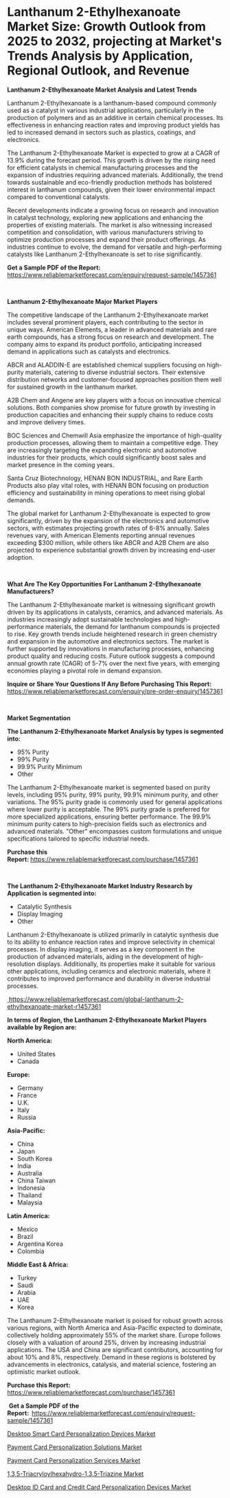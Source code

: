 <p><h1>Lanthanum 2-Ethylhexanoate Market Size: Growth Outlook from 2025 to 2032, projecting at Market's Trends Analysis by Application, Regional Outlook, and Revenue</h1></p><p><strong>Lanthanum 2-Ethylhexanoate Market Analysis and Latest Trends</strong></p>
<p><p>Lanthanum 2-Ethylhexanoate is a lanthanum-based compound commonly used as a catalyst in various industrial applications, particularly in the production of polymers and as an additive in certain chemical processes. Its effectiveness in enhancing reaction rates and improving product yields has led to increased demand in sectors such as plastics, coatings, and electronics.</p><p>The Lanthanum 2-Ethylhexanoate Market is expected to grow at a CAGR of 13.9% during the forecast period. This growth is driven by the rising need for efficient catalysts in chemical manufacturing processes and the expansion of industries requiring advanced materials. Additionally, the trend towards sustainable and eco-friendly production methods has bolstered interest in lanthanum compounds, given their lower environmental impact compared to conventional catalysts.</p><p>Recent developments indicate a growing focus on research and innovation in catalyst technology, exploring new applications and enhancing the properties of existing materials. The market is also witnessing increased competition and consolidation, with various manufacturers striving to optimize production processes and expand their product offerings. As industries continue to evolve, the demand for versatile and high-performing catalysts like Lanthanum 2-Ethylhexanoate is set to rise significantly.</p></p>
<p><strong>Get a Sample PDF of the Report:&nbsp;</strong> <a href="https://www.reliablemarketforecast.com/enquiry/request-sample/1457361?utm_campaign=1890&utm_medium=2&utm_source=Github&utm_content=ia&utm_term=30032025&utm_id=lanthanum-2-ethylhexanoate">https://www.reliablemarketforecast.com/enquiry/request-sample/1457361</a></p>
<p>&nbsp;</p>
<p><strong>Lanthanum 2-Ethylhexanoate Major Market Players</strong></p>
<p><p>The competitive landscape of the Lanthanum 2-Ethylhexanoate market includes several prominent players, each contributing to the sector in unique ways. American Elements, a leader in advanced materials and rare earth compounds, has a strong focus on research and development. The company aims to expand its product portfolio, anticipating increased demand in applications such as catalysts and electronics.</p><p>ABCR and ALADDIN-E are established chemical suppliers focusing on high-purity materials, catering to diverse industrial sectors. Their extensive distribution networks and customer-focused approaches position them well for sustained growth in the lanthanum market.</p><p>A2B Chem and Angene are key players with a focus on innovative chemical solutions. Both companies show promise for future growth by investing in production capacities and enhancing their supply chains to reduce costs and improve delivery times.</p><p>BOC Sciences and Chemwill Asia emphasize the importance of high-quality production processes, allowing them to maintain a competitive edge. They are increasingly targeting the expanding electronic and automotive industries for their products, which could significantly boost sales and market presence in the coming years.</p><p>Santa Cruz Biotechnology, HENAN BON INDUSTRIAL, and Rare Earth Products also play vital roles, with HENAN BON focusing on production efficiency and sustainability in mining operations to meet rising global demands.</p><p>The global market for Lanthanum 2-Ethylhexanoate is expected to grow significantly, driven by the expansion of the electronics and automotive sectors, with estimates projecting growth rates of 6-8% annually. Sales revenues vary, with American Elements reporting annual revenues exceeding $300 million, while others like ABCR and A2B Chem are also projected to experience substantial growth driven by increasing end-user adoption.</p></p>
<p>&nbsp;</p>
<p><strong>What Are The Key Opportunities For Lanthanum 2-Ethylhexanoate Manufacturers?</strong></p>
<p><p>The Lanthanum 2-Ethylhexanoate market is witnessing significant growth driven by its applications in catalysts, ceramics, and advanced materials. As industries increasingly adopt sustainable technologies and high-performance materials, the demand for lanthanum compounds is projected to rise. Key growth trends include heightened research in green chemistry and expansion in the automotive and electronics sectors. The market is further supported by innovations in manufacturing processes, enhancing product quality and reducing costs. Future outlook suggests a compound annual growth rate (CAGR) of 5-7% over the next five years, with emerging economies playing a pivotal role in demand expansion.</p></p>
<p><strong>Inquire or Share Your Questions If Any Before Purchasing This Report:</strong> <a href="https://www.reliablemarketforecast.com/enquiry/pre-order-enquiry/1457361?utm_campaign=1890&utm_medium=2&utm_source=Github&utm_content=ia&utm_term=30032025&utm_id=lanthanum-2-ethylhexanoate">https://www.reliablemarketforecast.com/enquiry/pre-order-enquiry/1457361</a></p>
<p>&nbsp;</p>
<p><strong>Market Segmentation</strong></p>
<p><strong>The Lanthanum 2-Ethylhexanoate Market Analysis by types is segmented into:</strong></p>
<p><ul><li>95% Purity</li><li>99% Purity</li><li>99.9% Purity Minimum</li><li>Other</li></ul></p>
<p><p>The Lanthanum 2-Ethylhexanoate market is segmented based on purity levels, including 95% purity, 99% purity, 99.9% minimum purity, and other variations. The 95% purity grade is commonly used for general applications where lower purity is acceptable. The 99% purity grade is preferred for more specialized applications, ensuring better performance. The 99.9% minimum purity caters to high-precision fields such as electronics and advanced materials. "Other" encompasses custom formulations and unique specifications tailored to specific industrial needs.</p></p>
<p><strong>Purchase this Report:&nbsp;</strong><a href="https://www.reliablemarketforecast.com/purchase/1457361?utm_campaign=1890&utm_medium=2&utm_source=Github&utm_content=ia&utm_term=30032025&utm_id=lanthanum-2-ethylhexanoate">https://www.reliablemarketforecast.com/purchase/1457361</a></p>
<p>&nbsp;</p>
<p><strong>The Lanthanum 2-Ethylhexanoate Market Industry Research by Application is segmented into:</strong></p>
<p><ul><li>Catalytic Synthesis</li><li>Display Imaging</li><li>Other</li></ul></p>
<p><p>Lanthanum 2-Ethylhexanoate is utilized primarily in catalytic synthesis due to its ability to enhance reaction rates and improve selectivity in chemical processes. In display imaging, it serves as a key component in the production of advanced materials, aiding in the development of high-resolution displays. Additionally, its properties make it suitable for various other applications, including ceramics and electronic materials, where it contributes to improved performance and durability in diverse industrial processes.</p></p>
<p><a href="https://www.reliablemarketforecast.com/global-lanthanum-2-ethylhexanoate-market-r1457361?utm_campaign=1890&utm_medium=2&utm_source=Github&utm_content=ia&utm_term=30032025&utm_id=lanthanum-2-ethylhexanoate">&nbsp;https://www.reliablemarketforecast.com/global-lanthanum-2-ethylhexanoate-market-r1457361</a></p>
<p><strong>In terms of Region, the Lanthanum 2-Ethylhexanoate Market Players available by Region are:</strong></p>
<p>
    <p> <strong> North America: </strong>
        <ul>
            <li>United States</li>
            <li>Canada</li>
        </ul>
        </p> 
    <p> <strong> Europe: </strong>
        <ul>
            <li>Germany</li>
            <li>France</li>
            <li>U.K.</li>
            <li>Italy</li>
            <li>Russia</li>
        </ul>
        </p> 
    <p> <strong> Asia-Pacific: </strong>
        <ul>
            <li>China</li>
            <li>Japan</li>
            <li>South Korea</li>
            <li>India</li>
            <li>Australia</li>
            <li>China Taiwan</li>
            <li>Indonesia</li>
            <li>Thailand</li>
            <li>Malaysia</li>
        </ul>
        </p> 
    <p> <strong> Latin America: </strong>
        <ul>
            <li>Mexico</li>
            <li>Brazil</li>
            <li>Argentina Korea</li>
            <li>Colombia</li>
        </ul>
        </p> 
    <p> <strong> Middle East & Africa: </strong>
        <ul>
            <li>Turkey</li>
            <li>Saudi</li>
            <li>Arabia</li>
            <li>UAE</li>
            <li>Korea</li>
        </ul>
    </p>
    </p>
<p><p>The Lanthanum 2-Ethylhexanoate market is poised for robust growth across various regions, with North America and Asia-Pacific expected to dominate, collectively holding approximately 55% of the market share. Europe follows closely with a valuation of around 25%, driven by increasing industrial applications. The USA and China are significant contributors, accounting for about 10% and 8%, respectively. Demand in these regions is bolstered by advancements in electronics, catalysis, and material science, fostering an optimistic market outlook.</p></p>
<p><strong>Purchase this Report: </strong><a href="https://www.reliablemarketforecast.com/purchase/1457361?utm_campaign=1890&utm_medium=2&utm_source=Github&utm_content=ia&utm_term=30032025&utm_id=lanthanum-2-ethylhexanoate">https://www.reliablemarketforecast.com/purchase/1457361</a></p>
<p>&nbsp;<strong>Get a Sample PDF of the Report:&nbsp;&nbsp;</strong><a href="https://www.reliablemarketforecast.com/enquiry/request-sample/1457361?utm_campaign=1890&utm_medium=2&utm_source=Github&utm_content=ia&utm_term=30032025&utm_id=lanthanum-2-ethylhexanoate">https://www.reliablemarketforecast.com/enquiry/request-sample/1457361</a></p>
<p><strong></strong></p>
<p><p><a href="https://github.com/aijazdeitzbq/Market-Research-Report-List-1/blob/main/desktop-smart-card-personalization-devices-market.md?utm_campaign=1890&utm_medium=2&utm_source=Github&utm_content=ia&utm_term=30032025&utm_id=lanthanum-2-ethylhexanoate">Desktop Smart Card Personalization Devices Market</a></p><p><a href="https://github.com/monacaquddus/Market-Research-Report-List-1/blob/main/payment-card-personalization-solutions-market.md?utm_campaign=1890&utm_medium=2&utm_source=Github&utm_content=ia&utm_term=30032025&utm_id=lanthanum-2-ethylhexanoate">Payment Card Personalization Solutions Market</a></p><p><a href="https://github.com/mgapeak/Market-Research-Report-List-1/blob/main/payment-card-personalization-services-market.md?utm_campaign=1890&utm_medium=2&utm_source=Github&utm_content=ia&utm_term=30032025&utm_id=lanthanum-2-ethylhexanoate">Payment Card Personalization Services Market</a></p><p><a href="https://github.com/andulanick3/Market-Research-Report-List-1/blob/main/135-triacryloylhexahydro-135-triazine-market.md?utm_campaign=1890&utm_medium=2&utm_source=Github&utm_content=ia&utm_term=30032025&utm_id=lanthanum-2-ethylhexanoate">1,3,5-Triacryloylhexahydro-1,3,5-Triazine Market</a></p><p><a href="https://github.com/owaysusing/Market-Research-Report-List-1/blob/main/desktop-id-card-and-credit-card-personalization-devices-market.md?utm_campaign=1890&utm_medium=2&utm_source=Github&utm_content=ia&utm_term=30032025&utm_id=lanthanum-2-ethylhexanoate">Desktop ID Card and Credit Card Personalization Devices Market</a></p></p>